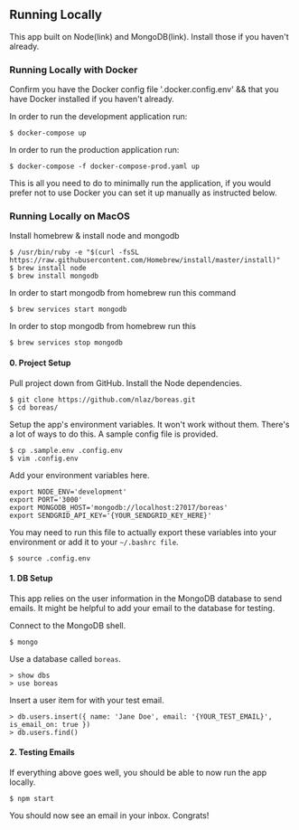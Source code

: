 ## Running Locally
This app built on Node(link) and MongoDB(link). Install those if you haven't already.

### Running Locally with Docker
Confirm you have the Docker config file '.docker.config.env' && that you have Docker installed if you haven't already.

In order to run the development application run:
```
$ docker-compose up
```

In order to run the production application run:
```
$ docker-compose -f docker-compose-prod.yaml up
```

This is all you need to do to minimally run the application, if you would prefer not to use Docker you can set it up manually as instructed below.

### Running Locally on MacOS
Install homebrew & install node and mongodb
```
$ /usr/bin/ruby -e "$(curl -fsSL https://raw.githubusercontent.com/Homebrew/install/master/install)"
$ brew install node
$ brew install mongodb
```

In order to start mongodb from homebrew run this command
```
$ brew services start mongodb
```

In order to stop mongodb from homebrew run this
```
$ brew services stop mongodb
```

#### 0. Project Setup
Pull project down from GitHub. Install the Node dependencies.
```
$ git clone https://github.com/nlaz/boreas.git
$ cd boreas/
```

Setup the app's environment variables. It won't work without them. There's a lot of ways to do this. A sample config file is provided.
```
$ cp .sample.env .config.env
$ vim .config.env
```

Add your environment variables here.
```
export NODE_ENV='development'
export PORT='3000'
export MONGODB_HOST='mongodb://localhost:27017/boreas'
export SENDGRID_API_KEY='{YOUR_SENDGRID_KEY_HERE}'
```

You may need to run this file to actually export these variables into your environment or add it to your `~/.bashrc file`.
```
$ source .config.env
```

#### 1. DB Setup
This app relies on the user information in the MongoDB database to send emails. It might be helpful to add your email to the database for testing.

Connect to the MongoDB shell.
```
$ mongo
```

Use a database called `boreas`.
```
> show dbs
> use boreas
```
Insert a user item for with your test email.
```
> db.users.insert({ name: 'Jane Doe', email: '{YOUR_TEST_EMAIL}', is_email_on: true })
> db.users.find()
```

#### 2. Testing Emails
If everything above goes well, you should be able to now run the app locally.
```
$ npm start
```
You should now see an email in your inbox. Congrats!
